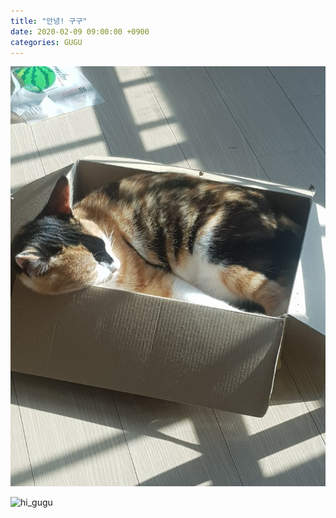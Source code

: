 ```yaml
---
title: "안녕! 구구"
date: 2020-02-09 09:00:00 +0900
categories: GUGU
---
```


![gugu_1](/../res/images/gugu_1.jpeg)

![hi_gugu](/../res/images/hi_gugu.jpeg)
